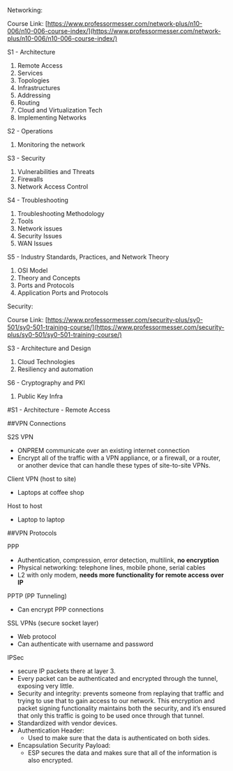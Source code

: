 Networking:

Course Link: [https://www.professormesser.com/network-plus/n10-006/n10-006-course-index/](https://www.professormesser.com/network-plus/n10-006/n10-006-course-index/)

S1 - Architecture



1. Remote Access
2. Services
3. Topologies
4. Infrastructures
5. Addressing
6. Routing
7. Cloud and Virtualization Tech
8. Implementing Networks

S2 - Operations



1. Monitoring the network

S3 - Security



1. Vulnerabilities and Threats
2. Firewalls
3. Network Access Control

S4 - Troubleshooting



1. Troubleshooting Methodology
2. Tools
3. Network issues
4. Security Issues
5. WAN Issues

S5 - Industry Standards, Practices, and Network Theory



1. OSI Model
2. Theory and Concepts
3. Ports and Protocols
4. Application Ports and Protocols

 Security:

Course Link: [https://www.professormesser.com/security-plus/sy0-501/sy0-501-training-course/](https://www.professormesser.com/security-plus/sy0-501/sy0-501-training-course/)

S3 - Architecture and Design



1. Cloud Technologies
2. Resiliency and automation

S6 - Cryptography and PKI



1. Public Key Infra

#S1 - Architecture - Remote Access

##VPN Connections

S2S VPN



* ONPREM communicate over an existing internet connection
* Encrypt all of the traffic with a VPN appliance, or a firewall, or a router, or another device that can handle these types of site-to-site VPNs. 

Client VPN (host to site)



* Laptops at coffee shop

Host to host 



* Laptop to laptop

##VPN Protocols

PPP



* Authentication, compression, error detection, multilink, **no encryption**
* Physical networking: telephone lines, mobile phone, serial cables
* L2 with only modem, **needs more functionality for remote access over IP**

PPTP (PP Tunneling)



* Can encrypt PPP connections

SSL VPNs (secure socket layer)



* Web protocol
* Can authenticate with username and password

IPSec



* secure IP packets there at layer 3. 
* Every packet can be authenticated and encrypted through the tunnel, exposing very little. 
* Security and integrity: prevents someone from replaying that traffic and trying to use that to gain access to our network. This encryption and packet signing functionality maintains both the security, and it’s ensured that only this traffic is going to be used once through that tunnel.
* Standardized with vendor devices.
* Authentication Header: 
    * Used to make sure that the data is authenticated on both sides. 
* Encapsulation Security Payload:
    * ESP secures the data and makes sure that all of the information is also encrypted.



